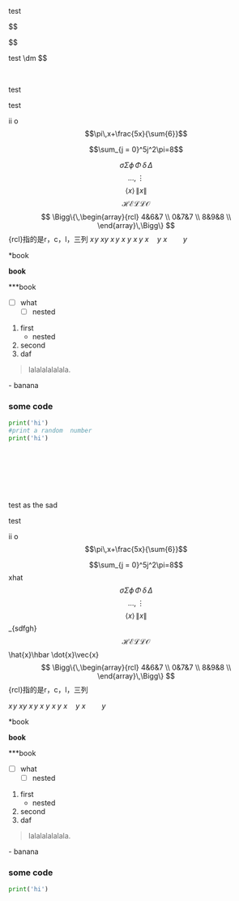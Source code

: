 test
$$
$$

$$

$$
$$

$$

test
\dm
$$

<br>

test

test



ii
o
$$\pi\,x+\frac{5x}{\sum{6}}$$

$$\sum_{j = 0}^5j^2\pi=8$$

$$\sigma\Sigma\phi\,\Phi\,\delta\,\Delta$$
$$\ldots,\vdots$$
$$\langle x \rangle\,\|x\|$$
$$\mathcal{HELLO}$$
$$
\Bigg\{\,\begin{array}{rcl}
	4&6&7 \\
	0&7&7 \\
	8&9&8 \\
\end{array}\,\Bigg\}
$$
{rcl}指的是r，c，l，三列
$x\!y$
$xy$
$x\,y$
$x\:y$
$x\;y$
$x \quad y$
$x \qquad y$




*book


**book**

***book

- [ ] what
	- [ ] nested

1. first
	- nested
2. second
3. daf

>lalalalalalala.

\- banana

### some code
```python
print('hi')
#print a random  number
print('hi')








```
<br>
test
as the sad



test



ii
o
$$\pi\,x+\frac{5x}{\sum{6}}$$

$$\sum_{j = 0}^5j^2\pi=8$$
xhat
$$\sigma\Sigma\phi\,\Phi\,\delta\,\Delta$$
$$\ldots,\vdots$$
$$\langle x \rangle\,\|x\| $$_{sdfgh}$$\mathcal{HELLO}$$
\hat{x}\hbar \dot{x}\vec{x}
$$
\Bigg\{\,\begin{array}{rcl}
	4&6&7 \\
	0&7&7 \\
	8&9&8 \\
\end{array}\,\Bigg\}
$$
{rcl}指的是r，c，l，三列

$x\!y$
$xy$
$x\,y$
$x\:y$
$x\;y$
$x \quad y$
$x \qquad y$




*book


**book**

***book

- [ ] what
	- [ ] nested

1. first
	- nested
2. second
3. daf

>lalalalalalala.

\- banana

### some code
```python
print('hi')
```